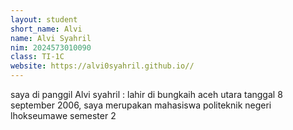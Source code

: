 ```yaml
---
layout: student
short_name: Alvi 
name: Alvi Syahril
nim: 2024573010090
class: TI-1C
website: https://alvi0syahril.github.io//
---
```

saya di panggil Alvi syahril : lahir di bungkaih aceh utara tanggal 8 september 2006, saya merupakan mahasiswa politeknik negeri lhokseumawe semester 2 
